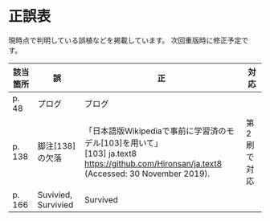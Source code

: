 # 正誤表

現時点で判明している誤植などを掲載しています。
次回重版時に修正予定です。

| 該当箇所 | 誤 | 正 | 対応 |
| -- | -- | -- | -- |
| p. 48 | プログ | ブログ | |
| p. 138 | 脚注[138]の欠落 | 「日本語版Wikipediaで事前に学習済のモデル[103]を用いて」<br>[103] ja.text8 https://github.com/Hironsan/ja.text8 (Accessed: 30 November 2019).| 第2刷で対応 |
| p. 166 | Suvivied, Survivied | Survived | |

